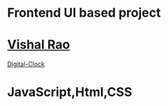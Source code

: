 # Frontend UI based project 
# [Vishal Rao](https://www.linkedin.com/in/vishal-rao-a87892163)
[Digital-Clock](https://73vishal.github.io/Digital--Clock.github.io/)
# JavaScript,Html,CSS
